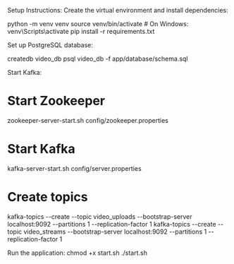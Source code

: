 Setup Instructions:
Create the virtual environment and install dependencies:


python -m venv venv
source venv/bin/activate  # On Windows: venv\Scripts\activate
pip install -r requirements.txt



Set up PostgreSQL database:


createdb video_db
psql video_db -f app/database/schema.sql








Start Kafka:


# Start Zookeeper
zookeeper-server-start.sh config/zookeeper.properties

# Start Kafka
kafka-server-start.sh config/server.properties

# Create topics
kafka-topics --create --topic video_uploads --bootstrap-server localhost:9092 --partitions 1 --replication-factor 1
kafka-topics --create --topic video_streams --bootstrap-server localhost:9092 --partitions 1 --replication-factor 1













Run the application:
chmod +x start.sh
./start.sh